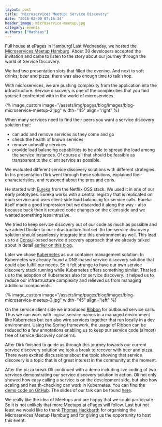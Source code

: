 ```yaml
---
layout: post
title: "Microservices Meetup: Service Discovery"
date: "2016-02-09 07:16:34"
header_image: microservice-meetup.jpg
category: events
authors: ["Mathias"]
---
```


Full house at ePages in Hamburg!
Last Wednesday, we hosted the [Microservices Meetup Hamburg](http://www.meetup.com/de-DE/Microservices-Meetup-Hamburg/events/224965581/?a=socialmedia).
About 30 developers accepted the invitation and came to listen to the story about our journey through the world of Service Discovery.

We had two presentation slots that filled the evening.
And next to soft drinks, beer and pizza, there was also enough time to talk shop.

With microservices, we are pushing complexity from the application into the infrastructure.
Service discovery is one of the complexities that you find yourself confronted with in the world of microservices.

{% image_custom image="/assets/img/pages/blog/images/blog-microservice-meetup-2.jpg" width="45" align="right" %}

When many services need to find their peers you want a service discovery solution that:

* can add and remove services as they come and go
* check the health of known services
* remove unhealthy services
* provide load balancing capabilities to be able to spread the load among the service instances.
Of course all that should be feasible as transparent to the client service as possible.

We evaluated different service discovery solutions with different strategies.
In his presentation Dirk went through these solutions, explained their characteristics, and reasoned about the pros and cons.

He started with [Eureka](https://github.com/Netflix/eureka/wiki/Eureka-at-a-glance) from the Netflix OSS stack. We used it in one of our early prototypes. Eureka works with a central registry that is replicated on each service and uses client-side load balancing for service calls.
Eureka itself made a good impression but we discarded it along the way - also because back then it required code changes on the client side and we wanted something less intrusive.

We tried to keep service discovery out of our code as much as possible and we added Docker to our infrastructure tool set.
So the service discovery solution should seamlessly integrate into this environment as well.
This lead us to a [Consul](https://www.consul.io/)-based service discovery approach that we already talked about in detail [earlier on this blog](https://developer.epages.com/blog/2015/09/28/service-discovery-with-consul-registrator-and-haproxy.html).

Later we chose [Kubernetes](http://kubernetes.io/) as our container management solution.
In Kubernetes we already found a DNS-based service discovery solution that could also fulfill our needs.
So it felt strange to have our own service discovery stack running while Kubernetes offers something similar. That led us to the adoption of Kubernetes also for service discovery.
It helped us to reduce our infrastructure complexity and relieved us from managing additional components.

{% image_custom image="/assets/img/pages/blog/images/blog-microservice-meetup-3.jpg" width="45" align="left" %}

On the service client side we introduced [Ribbon](https://github.com/Netflix/ribbon/wiki) for outbound service calls.
Thus we can work with logical service names in a managed environment like Kubernetes but can also wire services together that run locally in a dev environment.
Using the Spring framework, the usage of Ribbon can be reduced to a few annotations enabling us to keep our service code (almost) free of service discovery concerns.

After Dirk finished to guide us through this journey towards our current service discovery solution we took a break to recover with beer and pizza.
There were excited discussions about the topic showing that service discovery is a topic that is of great interest in the community at the moment.

After the pizza break Oli continued with a demo including live coding of two services demonstrating our service discovery solution in action.
Oli not only showed how easy calling a service is on the development side, but also how scaling and health-checking can work in Kubernetes.
You can find the [demo code on GitHub](https://github.com/otrosien/meetup-2016-02-code).
The slides of our talk can be found [here](http://epages-de.github.io/meetup-2016-02-slides/).

We really like the idea of Meetups and are happy that we could participate.
So it is not unlikely that more Meetups at ePages will follow.
Last but not least we would like to thank [Thomas Hackbarth](http://www.meetup.com/de-DE/Microservices-Meetup-Hamburg/members/182490822/) for organising the Microservices Meetup Hamburg and for giving us the opportunity to host this event.
